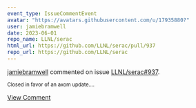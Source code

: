 ```yaml
---
event_type: IssueCommentEvent
avatar: "https://avatars.githubusercontent.com/u/17935880?"
user: jamiebramwell
date: 2023-06-01
repo_name: LLNL/serac
html_url: https://github.com/LLNL/serac/pull/937
repo_url: https://github.com/LLNL/serac
---
```


<a href='https://github.com/jamiebramwell' target='_blank'>jamiebramwell</a> commented on issue <a href='https://github.com/LLNL/serac/pull/937' target='_blank'>LLNL/serac#937</a>.

<small>Closed in favor of an axom update....</small>

<a href='https://github.com/LLNL/serac/pull/937' target='_blank'>View Comment</a>